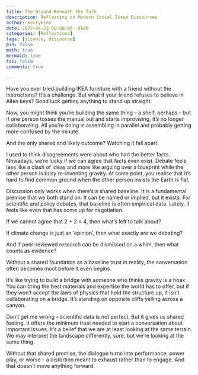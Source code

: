 ```yaml
---
title: The Ground Beneath the Talk
description: Reflecting on Modern Social Issue Discourses
author: kerrykins
date: 2025-04-23 00:00:00 -0500
categories: [Reflections]
tags: [science, discourse]
pin: false
math: true
mermaid: true
toc: false
comments: true

---
```


Have you ever tried building IKEA furniture with a friend without the instructions? It’s a challenge. But what if your friend refuses to believe in Allen keys? Good luck getting anything to stand up straight.

Now, you might think you’re building the same thing – a shelf, perhaps – but if one person tosses the manual out and starts improvising, it’s no longer collaborating. All you’re doing is assembling in parallel and probably getting more confused by the minute. 

And the only shared and likely outcome? Watching it fall apart. 

I used to think disagreements were about who had the better facts. Nowadays, we’re lucky if we can agree that facts even exist. Debate feels less like a clash of ideas and more like arguing over a blueprint while the other person is busy re-inventing gravity. At some point, you realise that it’s hard to find common ground when the other person insists the Earth is flat.

Discussion only works when there’s a shared baseline. It is a fundamental premise that we both stand on. It can be named or implied, but it exists. For scientific and policy debates, that baseline is often empirical data. Lately, it feels like even that has come up for negotiation.

If we cannot agree that 2 + 2 = 4, then what’s left to talk about?

If climate change is just an ‘opinion’, then what exactly are we debating?

And if peer-reviewed research can be dismissed on a whim, then what counts as evidence?

Without a shared foundation as a baseline trust in reality, the conversation often becomes moot before it even begins. 

It’s like trying to build a bridge with someone who thinks gravity is a hoax. You can bring the best materials and expertise the world has to offer, but if they won’t accept the laws of physics that hold the structure up, it isn’t collaborating on a bridge. It’s standing on opposite cliffs yelling across a canyon.

Don’t get me wrong – scientific data is not perfect. But it gives us shared footing. It offers the minimum trust needed to start a conversation about important issues. It’s a belief that we are at least looking at the same terrain. We may interpret the landscape differently, sure, but we’re looking at the same thing.

Without that shared premise, the dialogue turns into performance, power play, or worse – a distortion meant to exhaust rather than to engage. And that doesn’t move anything forward.

